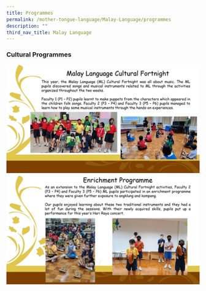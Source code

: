 ```yaml
---
title: Programmes
permalink: /mother-tongue-language/Malay-Language/programmes
description: ""
third_nav_title: Malay Language
---
```

### Cultural Programmes
![](/images/MLPicture1.png)
![](/images/MLPicture2.png)
